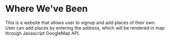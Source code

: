 # Where We've Been
This is a website that allows user to signup and add places of their own. User can add places by entering the address, which will be rendered in map through Javascript GoogleMap API.
